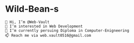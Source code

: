 # Wild-Bean-s


    👋 Hi, I’m @Web-Vault
    👀 I’m interested in Web Development
    🌱 I’m currently persuing Diploma in Computer-Enigneering
    📫 Reach me via web.vault0516@gmail.com

